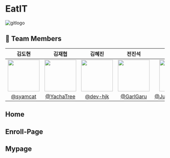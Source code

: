 # EatIT

![gitlogo](https://github.com/Practice-i5/EatIT-FE/assets/94904427/6c0d45fb-c4d0-40e7-b559-f85da3957782)

## :busts_in_silhouette: Team Members ##

|김도현|김재협|김혜진|전진석|정현민|홍관섭|
|:--------------------:|:--------------------:|:--------------------:|:--------------------:|:--------------------:|:--------------------:|
|<img src = "https://avatars.githubusercontent.com/u/94904427?v=4" width = "100" height = "100">|<img src = "https://avatars.githubusercontent.com/u/73402982?v=4" width = "100" height = "100">|<img src = "https://avatars.githubusercontent.com/u/173024446?v=4" width = "100" height = "100">|<img src = "https://avatars.githubusercontent.com/u/101577450?v=4" width = "100" height = "100">|<img src = "https://avatars.githubusercontent.com/u/148692050?v=4" width = "100" height = "100">|<img src = "https://avatars.githubusercontent.com/u/173024396?v=4" width = "100" height = "100">
|[@syamcat](https://github.com/syamcat)|[@YachaTree](https://github.com/YachaTree)|[@dev-hjk](https://github.com/dev-hjk)|[@GarlGaru](https://github.com/GarlGaru)|[@JungHyeonmin](https://github.com/JungHyeonmin)|[@gsh118](https://github.com/gsh118)|

## Home ##

## Enroll-Page ##

## Mypage ##
